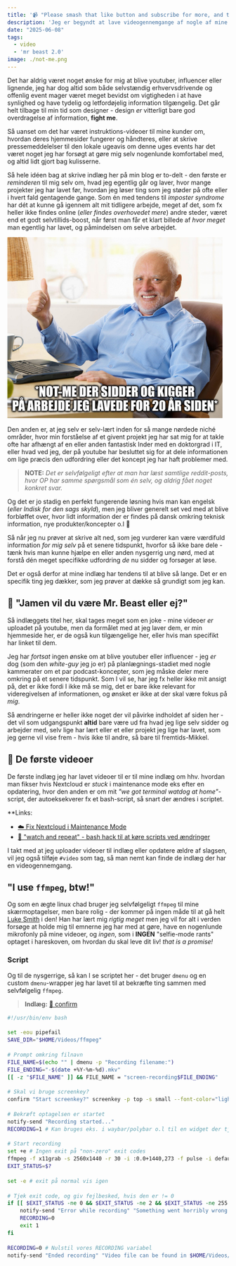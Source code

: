 ```yaml
---
title: '📹 "Please smash that like button and subscribe for more, and to support the channel!!!!!"'
description: 'Jeg er begyndt at lave videogennemgange af nogle af mine indlæg, hvor jeg synes at det visuelle bidrager til forståelsen, eller der er flere faldgrupper og "foot guns" at dække. Det gør også at jeg lige kigger indlæggene efter i sømmene for fejl, mangler og lign. så selv ældre indlæg er "up to speed", så at sige.'
date: "2025-06-08"
tags:
  - video
  - 'mr beast 2.0'
image: ./not-me.png
---
```

Det har aldrig været noget ønske for mig at blive youtuber, influencer eller lignende, jeg har dog altid som både selvstændig erhvervsdrivende og offenlig event mager været meget bevidst om vigtigheden i at have synlighed og have tydelig og letfordøjelig information tilgængelig. Det går helt tilbage til min tid som designer - design _er_ vitterligt bare god overdragelse af information, **fight me**.

Så uanset om det har været instruktions-videoer til mine kunder om, hvordan deres hjemmesider fungerer og håndteres, eller at skrive pressemeddelelser til den lokale ugeavis om denne uges events har det været noget jeg har forsøgt at gøre mig selv nogenlunde komfortabel med, og altid lidt gjort bag kulisserne.

Så hele idéen bag at skrive indlæg her på min blog er to-delt - den første er _reminderen_ til mig selv om, hvad jeg egentlig går og laver, hvor mange projekter jeg har lavet før, hvordan jeg løser ting som jeg støder på ofte eller i hvert fald gentagende gange. Som én med tendens til _imposter syndrome_ har dét at kunne gå igennem alt mit tidligere arbejde, meget af det, som fx heller ikke findes online (_eller findes overhovedet mere_) andre steder, været end et godt selvtillids-boost, når først man får et klart billede af _hvor meget_ man egentlig har lavet, og påmindelsen om selve arbejdet. 

![oh, I 'member](./not-me.png)

Den anden er, at jeg selv er selv-lært inden for så mange nørdede niché områder, hvor min forståelse af et givent projekt jeg har sat mig for at takle ofte har afhængt af en eller anden fantastisk Inder med en doktorgrad i IT, eller hvad ved jeg, der på youtube har besluttet sig for at dele informationen om lige præcis den udfordring eller det koncept jeg har haft problemer med. 

> **NOTE:** _Det er selvfølgeligt _efter_ at man har læst samtlige reddit-posts, hvor _OP_ har samme spørgsmål som én selv, og aldrig fået noget konkret svar._

Og det er jo stadig en perfekt fungerende løsning hvis man kan engelsk (_eller Indisk for den sags skyld_), men jeg bliver generelt set ved med at blive forbløffet over, hvor lidt information der er findes på dansk omkring teknisk information, nye produkter/koncepter o.l 🤷

Så når jeg nu prøver at skrive alt ned, som jeg vurderer kan være værdifuld information _for mig selv_ på et senere tidspunkt, hvorfor så ikke bare dele - tænk hvis man kunne hjælpe en eller anden nysgerrig ung nørd, med at forstå dén meget specifikke udfordring _de_ nu sidder og forsøger at løse. 

Det er også derfor at mine indlæg har tendens til at blive så lange. Det er en specifik ting jeg dækker, som jeg prøver at dække så grundigt som jeg kan.

## 🤔 "Jamen vil du være Mr. Beast eller ej?"
Så indlæggets titel her, skal tages meget som en joke - mine videoer _er_ uploadet på youtube, men da formålet med at jeg laver dem, er min hjemmeside her, er de også kun tilgængelige her, eller hvis man specifikt har linket til dem. 

Jeg har _fortsat_ ingen ønske om at blive youtuber eller influencer - jeg _er_ dog (som den _white-guy_ jeg jo er) på planlægnings-stadiet med nogle kammerater om et par podcast-koncepter, som jeg måske deler mere omkring på et senere tidspunkt. Som I vil se, har jeg fx heller ikke mit ansigt på, det er ikke fordi I ikke må se mig, det er bare ikke relevant for videregivelsen af informationen, og ønsket er ikke at der skal være fokus på _mig_.

Så ændringerne er heller ikke noget der vil påvirke indholdet af siden her - det vil som udgangspunkt **altid** bare være ud fra hvad jeg lige selv sidder og arbejder med, selv lige har lært eller et eller projekt jeg lige har lavet, som jeg gerne vil vise frem - hvis ikke til andre, så bare til fremtids-Mikkel. 

## 👶 De første videoer
De første indlæg jeg har lavet videoer til er til mine indlæg om hhv. hvordan man fikser hvis Nextcloud er _stuck_ i maintenance mode eks efter en opdatering, hvor den anden er om mit _"we got terminal watdog at home"_-script, der autoeksekverer fx et bash-script, så snart der ændres i scriptet.

**Links:
- [☁️ Fix Nextcloud i Maintenance Mode](/nextcloud-maintenance-fix)
- [🔎 "watch and repeat" - bash hack til at køre scripts ved ændringer](/autoexec)

I takt med at jeg uploader videoer til indlæg eller opdatere ældre af slagsen, vil jeg også tilføje `#video` som tag, så man nemt kan finde de indlæg der har en videogennemgang.

## "I use `ffmpeg`, btw!"
Og som en ægte linux chad bruger jeg selvfølgeligt `ffmpeg` til mine skærmoptagelser, men bare rolig - der kommer på ingen måde til at gå helt [Luke Smith]() i den! Han har lært mig _rigtig meget_ men jeg vil for alt i verden forsøge at holde mig til emnerne jeg har med at gøre, have en nogenlunde mikrofonly på mine videoer, og _ingen_, som i **INGEN** "selfie-mode rants" optaget i hareskoven, om hvordan du skal leve dit liv! _that is a promise!_

### Script
Og til de nysgerrige, så kan I se scriptet her - det bruger `dmenu` og en custom `dmenu`-wrapper jeg har lavet til at bekræfte ting sammen med selvfølgelig `ffmpeg`.

> **Indlæg:** [🫡 confirm](/confirm.sh)

```sh
#!/usr/bin/env bash

set -eou pipefail
SAVE_DIR="$HOME/Videos/ffmpeg"

# Prompt omkring filnavn
FILE_NAME=$(echo "" | dmenu -p "Recording filename:")
FILE_ENDING="-$(date +%Y-%m-%d).mkv"
[[ -z "$FILE_NAME" ]] && FILE_NAME = "screen-recording$FILE_ENDING"

# Skal vi bruge screenkey?
confirm "Start screenkey?" screenkey -p top -s small --font-color="light blue" --font "CaskaydiaCove NF" --bg-color=gray --opacity=4 --ignore=super & disown

# Bekræft optagelsen er startet
notify-send "Recording started..."
RECORDING=1 # Kan bruges eks. i waybar/polybar o.l til en widget der tjekker om vi optager eller ej

# Start recording  
set +e # Ingen exit på "non-zero" exit codes
ffmpeg -f x11grab -s 2560x1440 -r 30 -i :0.0+1440,273 -f pulse -i default -c:v libx264 -preset medium -crf 18 -c:a aac -b:a 192k "$SAVE_DIR/$FILE_NAME$FILE_ENDING"
EXIT_STATUS=$?

set -e # exit på normal vis igen

# Tjek exit code, og giv fejlbesked, hvis den er != 0
if [[ $EXIT_STATUS -ne 0 && $EXIT_STATUS -ne 2 && $EXIT_STATUS -ne 255 ]]; then
    notify-send "Error while recording" "Something went horribly wrong while creating this screen recording. Sorry"
    RECORDING=0
    exit 1
fi

RECORDING=0 # Nulstil vores RECORDING variabel
notify-send "Ended recording" "Video file can be found in $HOME/Videos/ffmpeg/$"
```

